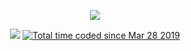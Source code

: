 <p align="center">
<img src="https://github-readme-stats.vercel.app/api?username=pacificescape&show_icons=true&&theme=material-palenight" />
</p>
<p align="center">
<img src="https://hits.seeyoufarm.com/api/count/incr/badge.svg?url=https%3A%2F%2Fgithub.com%2Fpacificescape2%2Fhit-counter&count_bg=%235746AC&title_bg=%23555555&icon=octopusdeploy.svg&icon_color=%233F266A&title=Profile+Views&edge_flat=false"/>
  <a href="https://wakatime.com/@a54e5e63-8c21-465c-916f-72c450aead5c"><img src="https://wakatime.com/badge/user/a54e5e63-8c21-465c-916f-72c450aead5c.svg" alt="Total time coded since Mar 28 2019" /></a>
</p>
<!--
**pacificescape/pacificescape** is a ✨ _special_ ✨ repository because its `README.md` (this file) appears on your GitHub profile.

Here are some ideas to get you started:

- 🔭 I’m currently working on ...
- 🌱 I’m currently learning ...
- 👯 I’m looking to collaborate on ...
- 🤔 I’m looking for help with ...
- 💬 Ask me about ...
- 📫 How to reach me: ...
- 😄 Pronouns: ...
- ⚡ Fun fact: ...
-->
